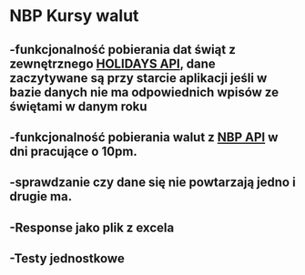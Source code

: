 # NBP Kursy walut
## -funkcjonalność pobierania dat świąt z zewnętrznego [HOLIDAYS API](https://date.nager.at/api/v3/PublicHolidays/), dane zaczytywane są przy starcie aplikacji jeśli w bazie danych nie ma odpowiednich wpisów ze świętami w danym roku
## -funkcjonalność pobierania walut z [NBP API](http://api.nbp.pl/api/exchangerates/tables/) w dni pracujące o 10pm.
## -sprawdzanie czy dane się nie powtarzają jedno i drugie ma.
## -Response jako plik z excela
## -Testy jednostkowe
